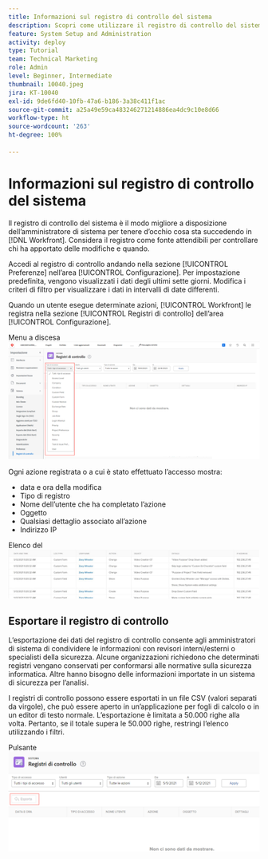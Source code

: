 ```yaml
---
title: Informazioni sul registro di controllo del sistema
description: Scopri come utilizzare il registro di controllo del sistema per rivedere quando sono state apportate modifiche e quando queste sono state apportate agli elementi.
feature: System Setup and Administration
activity: deploy
type: Tutorial
team: Technical Marketing
role: Admin
level: Beginner, Intermediate
thumbnail: 10040.jpeg
jira: KT-10040
exl-id: 9de6fd40-10fb-47a6-b186-3a38c411f1ac
source-git-commit: a25a49e59ca483246271214886ea4dc9c10e8d66
workflow-type: ht
source-wordcount: '263'
ht-degree: 100%

---
```


# Informazioni sul registro di controllo del sistema

Il registro di controllo del sistema è il modo migliore a disposizione dell’amministratore di sistema per tenere d’occhio cosa sta succedendo in [!DNL Workfront]. Considera il registro come fonte attendibili per controllare chi ha apportato delle modifiche e quando.

Accedi al registro di controllo andando nella sezione [!UICONTROL Preferenze] nell’area [!UICONTROL Configurazione]. Per impostazione predefinita, vengono visualizzati i dati degli ultimi sette giorni. Modifica i criteri di filtro per visualizzare i dati in intervalli di date differenti.

Quando un utente esegue determinate azioni, [!UICONTROL Workfront] le registra nella sezione [!UICONTROL Registri di controllo] dell’area [!UICONTROL Configurazione].

Menu a discesa ![[!UICONTROL Tipo di registro] nella pagina [!UICONTROL Registri di controllo] in [!UICONTROL Configurazione]](assets/admin-fund-audit-log-1.png)

Ogni azione registrata o a cui è stato effettuato l’accesso mostra:

* data e ora della modifica
* Tipo di registro
* Nome dell’utente che ha completato l’azione
* Oggetto
* Qualsiasi dettaglio associato all’azione
* Indirizzo IP

Elenco del ![[!UICONTROL Registro di controllo]](assets/admin-fund-audit-log-2.JPG)

## Esportare il registro di controllo

L’esportazione dei dati del registro di controllo consente agli amministratori di sistema di condividere le informazioni con revisori interni/esterni o specialisti della sicurezza. Alcune organizzazioni richiedono che determinati registri vengano conservati per conformarsi alle normative sulla sicurezza informatica. Altre hanno bisogno delle informazioni importate in un sistema di sicurezza per l’analisi.

I registri di controllo possono essere esportati in un file CSV (valori separati da virgole), che può essere aperto in un’applicazione per fogli di calcolo o in un editor di testo normale. L’esportazione è limitata a 50.000 righe alla volta. Pertanto, se il totale supera le 50.000 righe, restringi l’elenco utilizzando i filtri.

Pulsante ![[!UICONTROL Esporta] nella pagina [!UICONTROL Registri di controllo]](assets/admin-fund-audit-log-3.png)

<!---
learn more URLs
Audit logs
Managing audit logs
--->
